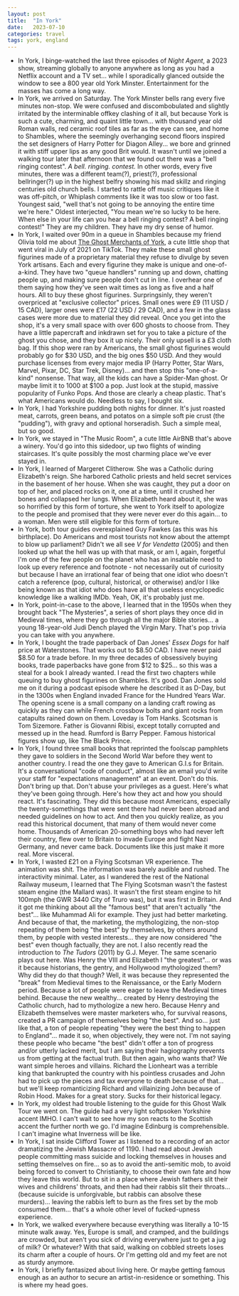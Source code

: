 ```yaml
---
layout: post
title:  "In York"
date:   2023-07-10
categories: travel
tags: york, england
---
```

* In York, I binge-watched the last three episodes of _Night Agent_, a 2023 show, streaming globally to anyone anywhere as long as you had a Netflix account and a TV set... while I sporadically glanced outside the window to see a 800 year old York Minster. Entertainment for the masses has come a long way.
* In York, we arrived on Saturday. The York Minster bells rang every five minutes non-stop. We were confused and discombobulated and slightly irritated by the interminable offkey clashing of it all, but because York is such a cute, charming, and quaint little town... with thousand year old Roman walls, red ceramic roof tiles as far as the eye can see, and home to Shambles, where the seemingly overhanging second floors inspired the set designers of Harry Potter for Diagon Alley... we bore and grinned it with stiff upper lips as any good Brit would. It wasn't until we joined a walking tour later that afternoon that we found out there was a "bell ringing contest". _A bell. ringing. contest._ In other words, every five minutes, there was a different team(?), priest(?), professional bellringer(?) up in the highest belfry showing his mad skillz and ringing centuries old church bells. I started to rattle off music critiques like it was off-pitch, or Whiplash comments like it was too slow or too fast. Youngest said, "well that's not going to be annoying the entire time we're here." Oldest interjected, "You mean we're so lucky to be here. When else in your life can you hear a bell ringing contest? A bell ringing contest!" They are my children. They have my dry sense of humor.
* In York, I waited over 90m in a queue in Shambles because my friend Olivia told me about [The Ghost Merchants of York](https://www.yorkghostmerchants.com), a cute little shop that went viral in July of 2021 on TikTok. They make these small ghost figurines made of a proprietary material they refuse to divulge by seven York artisans. Each and every figurine they make is unique and one-of-a-kind. They have two "queue handlers" running up and down, chatting people up, and making sure people don't cut in line. I overhear one of them saying how they've seen wait times as long as five and a half hours. All to buy these ghost figurines. Surpringsinly, they weren't overpriced at "exclusive collector" prices. Small ones were £9 (11 USD / 15 CAD), larger ones were £17 (22 USD / 29 CAD), and a few in the glass cases were more due to material they did reveal. Once you get into the shop, it's a very small space with over 600 ghosts to choose from. They have a little papercraft and inkdrawn set for you to take a picture of the ghost you chose, and they box it up nicely. Their only upsell is a £3 cloth bag. If this shop were ran by Americans, the small ghost figurines would probably go for $30 USD, and the big ones $50 USD. And they would purchase licenses from every major media IP (Harry Potter, Star Wars, Marvel, Pixar, DC, Star Trek, Disney)... and then stop this "one-of-a-kind" nonsense. That way, all the kids can have a Spider-Man ghost. Or maybe limit it to 1000 at $100 a pop. Just look at the stupid, massive popularity of Funko Pops. And those are clearly a cheap plastic. That's what Americans would do. Needless to say, I bought six.
* In York, I had Yorkshire pudding both nights for dinner. It's just roasted meat, carrots, green beans, and potatos on a simple soft pie crust (the "pudding"), with gravy and optional horseradish. Such a simple meal, but so good.
* In York, we stayed in "The Music Room", a cute little AirBNB that's above a winery. You'd go into this sidedoor, up two flights of winding staircases. It's quite possibly the most charming place we've ever stayed in.
* In York, I learned of Margeret Clitherow. She was a Catholic during Elizabeth's reign. She harbored Catholic priests and held secret services in the basement of her house. When she was caught, they put a door on top of her, and placed rocks on it, one at a time, until it crushed her bones and collapsed her lungs. When Elizabeth heard about it, she was so horrified by this form of torture, she went to York itself to apologize to the people and promised that they were never ever do this again... to a woman. Men were still eligible for this form of torture.
* In York, both tour guides overexplained Guy Fawkes (as this was his birthplace). Do Americans and most tourists not know about the attempt to blow up parliament? Didn't we all see _V for Vendetta_ (2005) and then looked up what the hell was up with that mask, or am I, again, forgetful I'm one of the few people on the planet who has an insatiable need to look up every reference and footnote - not necessarily out of curiosity but because I have an irrational fear of being that one idiot who doesn't catch a reference (pop, cultural, historical, or otherwise) and/or I like being known as that idiot who does have all that useless encyclopedic knowledge like a walking IMDb. Yeah, OK, it's probably just me.
* In York, point-in-case to the above, I learned that in the 1950s when they brought back "The Mysteries", a series of short plays they once did in Medieval times, where they go through all the major Bible stories... a young 18-year-old Judi Dench played the Virgin Mary. That's pop trivia you can take with you anywhere.
* In York, I bought the trade paperback of Dan Jones' _Essex Dogs_ for half price at Waterstones. That works out to $8.50 CAD. I have never paid $8.50 for a trade before. In my three decades of obsessively buying books, trade paperbacks have gone from $12 to $25... so this was a steal for a book I already wanted. I read the first two chapters while queuing to buy ghost figurines on Shambles. It's good. Dan Jones sold me on it during a podcast episode where he described it as D-Day, but in the 1300s when England invaded France for the Hundred Years War. The opening scene is a small company on a landing craft rowing as quickly as they can while French crossbow bolts and giant rocks from catapults rained down on them. Loveday is Tom Hanks. Scotsman is Tom Sizemore. Father is Giovanni Ribisi, except totally corrupted and messed up in the head. Rumford is Barry Pepper. Famous historical figures show up, like The Black Prince.
* In York, I found three small books that reprinted the foolscap pamphlets they gave to soldiers in the Second World War before they went to another country. I read the one they gave to American G.I.s for Britain. It's a conversational "code of conduct", almost like an email you'd write your staff for "expectations management" at an event. Don't do this. Don't bring up that. Don't abuse your privileges as a guest. Here's what they've been going through. Here's how they act and how you should react. It's fascinating. They did this because most Americans, especially the twenty-somethings that were sent there had never been abroad and needed guidelines on how to act. And then you quickly realize, as you read this historical document, that many of them would never come home. Thousands of American 20-something boys who had never left their country, flew over to Britain to invade Europe and fight Nazi Germany, and never came back. Documents like this just make it more real. More visceral.
* In York, I wasted £21 on a Flying Scotsman VR experience. The animation was shit. The information was barely audible and rushed. The interactivity minimal. Later, as I wandered the rest of the National Railway museum, I learned that The Flying Scotsman wasn't the fastest steam engine (the Mallard was). It wasn't the first steam engine to hit 100mph (the GWR 3440 City of Truro was), but it was first in Britain. And it got me thinking about all the "famous best" that aren't actually "the best"... like Muhammad Ali for example. They just had better marketing. And because of that, the marketing, the mythologizing, the non-stop repeating of them being "the best" by themselves, by others around them, by people with vested interests... they are now considered "the best" even though factually, they are not. I also recently read the introduction to _The Tudors_ (2011) by G.J. Meyer. The same scenario plays out here. Was Henry the VIII and Elizabeth I "the greatest"... or was it because historians, the gentry, and Hollywood mythologized them? Why did they do that though? Well, it was because they represented the "break" from Medieval times to the Renaissance, or the Early Modern period. Because a lot of people were eager to leave the Medieval times behind. Because the new wealthy... created by Henry destroying the Catholic church, had to mythologize a new hero. Because Henry and Elizabeth themselves were master marketers who, for survival reasons, created a PR campaign of themselves being "the best".  And so... just like that, a ton of people repeating "they were the best thing to happen to England"... made it so, when objectively, they were not. I'm not saying these people who became "the best" didn't offer a ton of progress and/or utterly lacked merit, but I am saying their hagiography prevents us from getting at the factual truth. But then again, who wants that? We want simple heroes and villains. Richard the Lionheart was a terrible king that bankrupted the country with his pointless crusades and John had to pick up the pieces and tax everyone to death because of that... but we'll keep romanticizing Richard and villainizing John because of Robin Hood. Makes for a great story. Sucks for their historical legacy.
* In York, my oldest had trouble listening to the guide for this Ghost Walk Tour we went on. The guide had a very light softpsoken Yorkshire accent IMHO. I can't wait to see how my son reacts to the Scottish accent the further north we go. I'd imagine Edinburg is comprehensible. I can't imagine what Inverness will be like.
* In York, I sat inside Clifford Tower as I listened to a recording of an actor dramatizing the Jewish Massacre of 1190. I had read about Jewish people committing mass suicide and locking themselves in houses and setting themselves on fire... so as to avoid the anti-semitic mob, to avoid being forced to convert to Christianity, to choose their own fate and how they leave this world. But to sit in a place where Jewish fathers slit their wives and childrens' throats, and then had their rabbis slit their throats... (because suicide is unforgivable, but rabbis can absolve these murders)... leaving the rabbis left to burn as the fires set by the mob consumed them... that's a whole other level of fucked-upness experience.
* In York, we walked everywhere because everything was literally a 10-15 minute walk away. Yes, Europe is small, and cramped, and the buildings are crowded, but aren't you sick of driving everywhere just to get a jug of milk? Or whatever? With that said, walking on cobbled streets loses its charm after a couple of hours. Or I'm getting old and my feet are not as sturdy anymore.
* In York, I briefly fantasized about living here. Or maybe getting famous enough as an author to secure an artist-in-residence or something. This is where my head goes.
